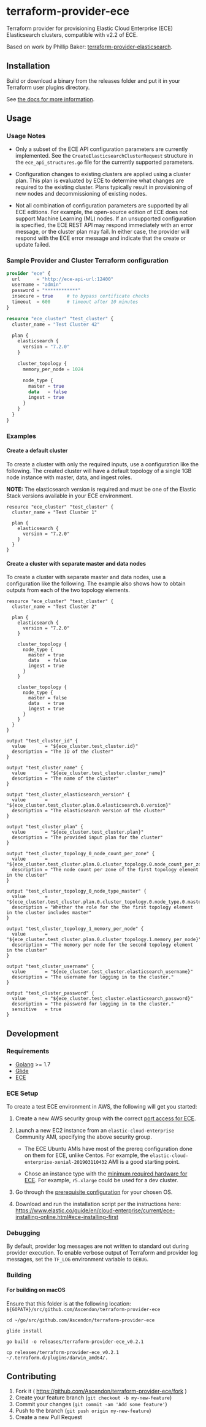 # terraform-provider-ece

Terraform provider for provisioning Elastic Cloud Enterprise (ECE) Elasticsearch clusters, compatible with v2.2 of ECE. 

Based on work by Phillip Baker: [terraform-provider-elasticsearch](https://github.com/phillbaker/terraform-provider-elasticsearch).

## Installation

Build or download a binary from the releases folder and put it in your Terraform user plugins directory.

See [the docs for more information](https://www.terraform.io/docs/plugins/basics.html).

## Usage

### Usage Notes

- Only a subset of the ECE API configuration parameters are currently implemented. See the `CreateElasticsearchClusterRequest` structure in the `ece_api_structures.go` file for the currently supported parameters.

- Configuration changes to existing clusters are applied using a cluster plan. This plan is evaluated by ECE to determine what changes are required to the existing cluster. Plans typically result in provisioning of new nodes and decommissioning of existing nodes.

- Not all combination of configuration parameters are supported by all ECE editions. For example, the open-source edition of ECE does not support Machine Learning (ML) nodes. If an unsupported configuration is specified, the ECE REST API may respond immediately with an error message, or the cluster plan may fail. In either case, the provider will respond with the ECE error message and indicate that the create or update failed.

### Sample Provider and Cluster Terraform configuration

```tf
provider "ece" {
  url      = "http://ece-api-url:12400"
  username = "admin"
  password = "************"
  insecure = true     # to bypass certificate checks
  timeout  = 600      # timeout after 10 minutes
}

resource "ece_cluster" "test_cluster" {
  cluster_name = "Test Cluster 42"

  plan {
    elasticsearch {
      version = "7.2.0"
    }

    cluster_topology {
      memory_per_node = 1024

      node_type {
        master = true
        data   = false
        ingest = true
      }
    }
  }
}
```

### Examples

#### Create a default cluster
To create a cluster with only the required inputs, use a configuration like the following. The created cluster will have a default topology of a single 1GB node instance with master, data, and ingest roles.

**NOTE:** The elasticsearch version is required and must be one of the Elastic Stack versions available in your ECE environment.

```
resource "ece_cluster" "test_cluster" {
  cluster_name = "Test Cluster 1"

  plan {
    elasticsearch {
      version = "7.2.0"
    }
  }
}
```

#### Create a cluster with separate master and data nodes
To create a cluster with separate master and data nodes, use a configuration like the following. The example also shows how to obtain outputs from each of the two topology elements.

```
resource "ece_cluster" "test_cluster" {
  cluster_name = "Test Cluster 2"

  plan {
    elasticsearch {
      version = "7.2.0"
    }

    cluster_topology {
      node_type {
        master = true
        data   = false
        ingest = true
      }
    }

    cluster_topology {
      node_type {
        master = false
        data   = true
        ingest = true
      }
    }
  }
}

output "test_cluster_id" {
  value       = "${ece_cluster.test_cluster.id}"
  description = "The ID of the cluster"
}

output "test_cluster_name" {
  value       = "${ece_cluster.test_cluster.cluster_name}"
  description = "The name of the cluster"
}

output "test_cluster_elasticsearch_version" {
  value       = "${ece_cluster.test_cluster.plan.0.elasticsearch.0.version}"
  description = "The elasticsearch version of the cluster"
}

output "test_cluster_plan" {
  value       = "${ece_cluster.test_cluster.plan}"
  description = "The provided input plan for the cluster"
}

output "test_cluster_topology_0_node_count_per_zone" {
  value       = "${ece_cluster.test_cluster.plan.0.cluster_topology.0.node_count_per_zone}"
  description = "The node count per zone of the first topology element in the cluster"
}

output "test_cluster_topology_0_node_type_master" {
  value       = "${ece_cluster.test_cluster.plan.0.cluster_topology.0.node_type.0.master}"
  description = "Whether the role for the the first topology element in the cluster includes master"
}

output "test_cluster_topology_1_memory_per_node" {
  value       = "${ece_cluster.test_cluster.plan.0.cluster_topology.1.memory_per_node}"
  description = "The memory per node for the second topology element in the cluster"
}

output "test_cluster_username" {
  value       = "${ece_cluster.test_cluster.elasticsearch_username}"
  description = "The username for logging in to the cluster."
}

output "test_cluster_password" {
  value       = "${ece_cluster.test_cluster.elasticsearch_password}"
  description = "The password for logging in to the cluster."
  sensitive   = true
}
```

## Development

### Requirements

* [Golang](https://golang.org/dl/) >= 1.7
* [Glide](https://github.com/Masterminds/glide)
* [ECE](https://www.elastic.co/downloads/enterprise)

### ECE Setup

To create a test ECE environment in AWS, the following will get you started:

1) Create a new AWS security group with the correct [port access for ECE](https://www.elastic.co/guide/en/cloud-enterprise/current/ece-prereqs-networking.html).

2) Launch a new EC2 instance from an `elastic-cloud-enterprise` Community AMI, specifying the above security group.

    * The ECE Ubuntu AMIs have most of the prereq configuration done on them for ECE, unlike Centos. For example, the `elastic-cloud-enterprise-xenial-201903110432` AMI is a good starting point.

    * Chose an instance type with the [minimum required hardware for ECE](https://www.elastic.co/guide/en/cloud-enterprise/current/ece-prereqs-hardware.html). For example, `r5.xlarge` could be used for a dev cluster.

2) Go through the [prerequisite configuration](https://www.elastic.co/guide/en/cloud-enterprise/current/ece-prereqs-software.html) for your chosen OS.

3) Download and run the installation script per the instructions here: https://www.elastic.co/guide/en/cloud-enterprise/current/ece-installing-online.html#ece-installing-first

### Debugging

By default, provider log messages are not written to standard out during provider execution. To enable verbose output of Terraform and provider log messages, set the `TF_LOG` environment variable to `DEBUG`.

### Building

#### For building on macOS

Ensure that this folder is at the following location: `${GOPATH}/src/github.com/Ascendon/terraform-provider-ece`

```
cd ~/go/src/github.com/Ascendon/terraform-provider-ece

glide install

go build -o releases/terraform-provider-ece_v0.2.1

cp releases/terraform-provider-ece_v0.2.1 ~/.terraform.d/plugins/darwin_amd64/.
```

## Contributing

1. Fork it ( https://github.com/Ascendon/terraform-provider-ece/fork )
2. Create your feature branch (`git checkout -b my-new-feature`)
3. Commit your changes (`git commit -am 'Add some feature'`)
4. Push to the branch (`git push origin my-new-feature`)
5. Create a new Pull Request
